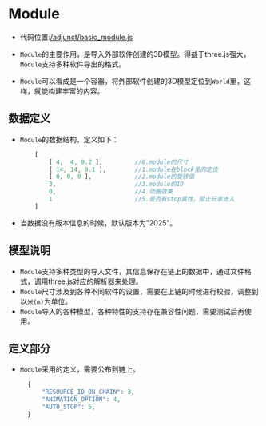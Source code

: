 # Module

* 代码位置:[/adjunct/basic_module.js](https://github.com/septopus-rex/world/blob/main/engine/src/septopus/adjunct/basic_module.js)
  
* `Module`的主要作用，是导入外部软件创建的3D模型。得益于three.js强大，`Module`支持多种软件导出的格式。
* `Module`可以看成是一个容器，将外部软件创建的3D模型定位到`World`里，这样，就能构建丰富的内容。

## 数据定义

* `Module`的数据结构，定义如下：
  
    ```Javascript
        [
            [ 4,  4, 0.2 ],         //0.module的尺寸
            [ 14, 14, 0.1 ],        //1.module在block里的定位
            [ 0, 0, 0 ],            //2.module的旋转值
            3,                      //3.module的ID
            0,                      //4.动画效果
            1                       //5.是否有stop属性，阻止玩家进入
        ]
    ```

* 当数据没有版本信息的时候，默认版本为"2025"。

## 模型说明

* `Module`支持多种类型的导入文件，其信息保存在链上的数据中，通过文件格式，调用three.js对应的解析器来处理。
* `Module`尺寸涉及到各种不同软件的设置，需要在上链的时候进行校验，调整到以`米(m)`为单位。
* `Module`导入的各种模型，各种特性的支持存在兼容性问题，需要测试后再使用。

## 定义部分

* `Module`采用的定义，需要公布到链上。
  
  ```Javascript
    {
        "RESOURCE_ID_ON_CHAIN": 3,
        "ANIMATION_OPTION": 4,
        "AUTO_STOP": 5,
    }
  ```